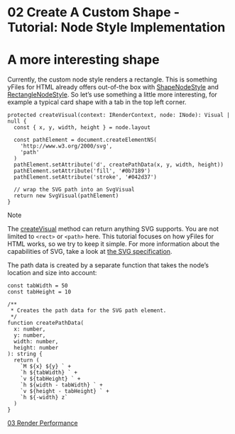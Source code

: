 <!--
 //////////////////////////////////////////////////////////////////////////////
 // @license
 // This file is part of yFiles for HTML 2.6.0.2.
 // Use is subject to license terms.
 //
 // Copyright (c) 2000-2023 by yWorks GmbH, Vor dem Kreuzberg 28,
 // 72070 Tuebingen, Germany. All rights reserved.
 //
 //////////////////////////////////////////////////////////////////////////////
-->
# 02 Create A Custom Shape - Tutorial: Node Style Implementation

# A more interesting shape

Currently, the custom node style renders a rectangle. This is something yFiles for HTML already offers out-of-the box with [ShapeNodeStyle](https://docs.yworks.com/yfileshtml/#/api/ShapeNodeStyle) and [RectangleNodeStyle](https://docs.yworks.com/yfileshtml/#/api/RectangleNodeStyle). So let’s use something a little more interesting, for example a typical card shape with a tab in the top left corner.

```
protected createVisual(context: IRenderContext, node: INode): Visual | null {
  const { x, y, width, height } = node.layout

  const pathElement = document.createElementNS(
    'http://www.w3.org/2000/svg',
    'path'
  )
  pathElement.setAttribute('d', createPathData(x, y, width, height))
  pathElement.setAttribute('fill', '#0b7189')
  pathElement.setAttribute('stroke', '#042d37')

  // wrap the SVG path into an SvgVisual
  return new SvgVisual(pathElement)
}
```

Note

The [createVisual](https://docs.yworks.com/yfileshtml/#/api/NodeStyleBase#NodeStyleBase-method-createVisual) method can return anything SVG supports. You are not limited to `<rect>` or `<path>` here. This tutorial focuses on how yFiles for HTML works, so we try to keep it simple. For more information about the capabilities of SVG, take a look at [the SVG specification](https://www.w3.org/TR/SVG2/).

The path data is created by a separate function that takes the node’s location and size into account:

```
const tabWidth = 50
const tabHeight = 10

/**
 * Creates the path data for the SVG path element.
 */
function createPathData(
  x: number,
  y: number,
  width: number,
  height: number
): string {
  return (
    `M ${x} ${y} ` +
    `h ${tabWidth} ` +
    `v ${tabHeight} ` +
    `h ${width - tabWidth} ` +
    `v ${height - tabHeight} ` +
    `h ${-width} z`
  )
}
```

[03 Render Performance](../../tutorial-style-implementation-node/03-render-performance/)
